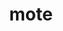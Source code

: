 ---
category: 4-letters
denotation: null
name: mote
reference_link: https://www.etymonline.com/word/mote
root_language: null
root_name: null
title: mote
type: free
word_sums:
- respelling: mote
  sum: 'Mote + '
---